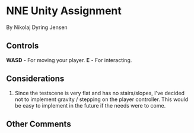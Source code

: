 # NNE Unity Assignment

By Nikolaj Dyring Jensen

## Controls

**WASD** - For moving your player.
**E** - For interacting.

## Considerations

1. Since the testscene is very flat and has no stairs/slopes, I've decided not to implement gravity / stepping on the player controller. This would be easy to implement in the future if the needs were to come.

## Other Comments
